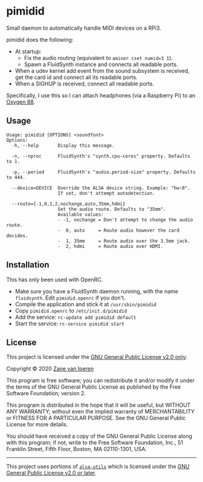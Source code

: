 # pimidid

Small daemon to automatically handle MIDI devices on a RPi3.

pimidid does the following:
* At startup:
  - Fix the audio routing (equivalent to `amixer cset numid=3 1`).
  - Spawn a FluidSynth instance and connects all readable ports.
* When a udev kernel add event from the sound subsystem is received,
  get the card id and connect all its readable ports.
* When a SIGHUP is received, connect all readable ports.

Specifically, I use this so I can attach headphones (via a Raspberry Pi) to an
[Oxygen 88](https://m-audio.com/products/view/oxygen-88).

## Usage
```
Usage: pimidid [OPTIONS] <soundfont>
Options:
  -h, --help       Display this message.

  -n, --nproc      FluidSynth's "synth.cpu-cores" property. Defaults to 1.

  -p, --period     FluidSynth's "audio.period-size" property. Defaults to 444.

  --device=DEVICE  Override the ALSA device string. Example: "hw:0".
                   If set, don't attempt autodetection.

  --route={-1,0,1,2,nochange,auto,35mm,hdmi}
                   Set the audio route. Defaults to "35mm".
                   Available values:
                   - -1, nochange = Don't attempt to change the audio route.
                   -  0, auto     = Route audio however the card decides.
                   -  1, 35mm     = Route audio over the 3.5mm jack.
                   -  2, hdmi     = Route audio over HDMI.
```

## Installation
This has only been used with OpenRC.
* Make sure you have a FluidSynth daemon running, with the name `fluidsynth`. Edit `pimidid.openrc` if you don't.
* Compile the application and stick it at `/usr/sbin/pimidid`
* Copy `pimidid.openrc` to `/etc/init.d/pimidid`
* Add the service: `rc-update add pimidid default`
* Start the service: `rc-service pimidid start`

## License

This project is licensed under the [GNU General Public License v2.0 only](https://spdx.org/licenses/GPL-2.0-only.html):

Copyright &copy; 2020 [Zane van Iperen](mailto:zane@zanevaniperen.com)

This program is free software; you can redistribute it and/or modify it under the terms of the GNU General Public License as published by the Free Software Foundation; version 2.

This program is distributed in the hope that it will be useful, but WITHOUT ANY WARRANTY; without even the implied warranty of MERCHANTABILITY or FITNESS FOR A PARTICULAR PURPOSE. See the GNU General Public License for more details.

You should have received a copy of the GNU General Public License along with this program; if not, write to the Free Software Foundation, Inc., 51 Franklin Street, Fifth Floor, Boston, MA 02110-1301, USA. 

* * *

This project uses portions of [`alsa-utils`](http://www.alsa-project.org/) which is licensed under the [GNU General Public License v2.0 or later](https://spdx.org/licenses/GPL-2.0-or-later.html).

